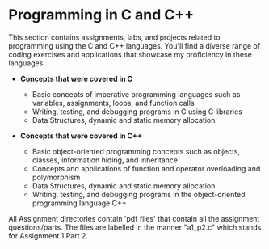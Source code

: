 # Programming in C and C++
This section contains assignments, labs, and projects related to programming using the C and C++ languages. You'll find a diverse range of coding exercises and applications that showcase my proficiency in these languages.
  - **Concepts that were covered in C**
      - Basic concepts of imperative programming languages such as variables, assignments, loops, and function calls
      - Writing, testing, and debugging programs in C using C libraries
      - Data Structures, dynamic and static memory allocation

  - **Concepts that were covered in C++**
      -  Basic object-oriented programming concepts such as objects, classes, information hiding, and inheritance
      - Concepts and applications of function and operator overloading and polymorphism
      - Data Structures, dynamic and static memory allocation
      - Writing, testing, and debugging programs in the object-oriented programming language C++
        

All Assignment directories contain 'pdf files' that contain all the assignment questions/parts. The files are labelled in the manner "a1_p2.c" which stands for Assignment 1 Part 2. 
